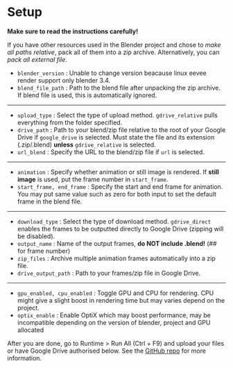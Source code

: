 # Setup
**Make sure to read the instructions carefully!**

If you have other resources used in the Blender project and chose to *make all paths relative*, pack all of them into a zip archive. Alternatively, you can *pack all external file*.

* `blender_version` : Unable to change version beacause linux eevee render support only blender 3.4.
* `blend_file_path` : Path to the blend file after unpacking the zip archive. If blend file is used, this is automatically ignored.
___
* `upload_type` : Select the type of upload method. `gdrive_relative` pulls everything from the folder specified.
* `drive_path` : Path to your blend/zip file relative to the root of your Google Drive if `google_drive` is selected. Must  state the file and its extension (.zip/.blend) **unless** `gdrive_relative` is selected.
* `url_blend` : Specify the URL to the blend/zip file if `url` is selected.
___
* `animation` : Specify whether animation or still image is rendered. If **still image** is used, put the frame number in `start_frame`.
* `start_frame, end_frame` : Specify the start and end frame for animation. You may put same value such as zero for both input to set the default frame in the blend file.
___
* `download_type` : Select the type of download method. `gdrive_direct` enables the frames to be outputted directly to Google Drive (zipping will be disabled).
* `output_name` : Name of the output frames, **do NOT include .blend!** (## for frame number)
* `zip_files` : Archive multiple animation frames automatically into a zip file.
* `drive_output_path` : Path to your frames/zip file in Google Drive.
___
* `gpu_enabled, cpu_enabled` : Toggle GPU and CPU for rendering. CPU might give a slight boost in rendering time but may varies depend on the project.
* `optix_enable` : Enable OptiX which may boost performance, may be incompatible depending on the version of blender, project and GPU allocated

After you are done, go to Runtime > Run All (Ctrl + F9) and upload your files or have Google Drive authorised below. See the [GitHub repo](https://github.com/filispeen/blender-render-eevee-and-cycles) for more information.
